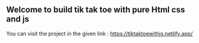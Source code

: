 ## Welcome to build tik tak toe with pure Html css and js
  You can visit the project in the given link :
    https://tiktaktoewithjs.netlify.app/
